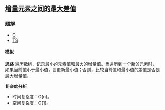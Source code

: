 ## [增量元素之间的最大差值](https://leetcode-cn.com/problems/maximum-difference-between-increasing-elements/)
### 题解
+ [C](../../ts/2048/2016.c)
+ [TS](../../ts/2048/2016.ts)

#### 模拟
**思路**
遍历数组，记录最小的元素值和最大的增量值。当遍历到一个新的元素时，如果当前值小于最小值，则更新最小值；否则，比较当前值和最小值的差值是否是最大增量值。

**复杂度分析**
+ 时间复杂度：O(n)。
+ 空间复杂度：O(1)。